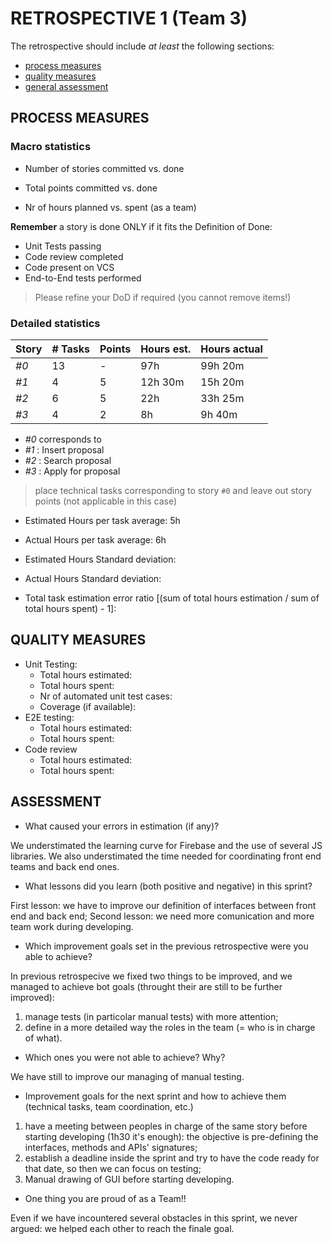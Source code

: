 RETROSPECTIVE 1 (Team 3)
=====================================

The retrospective should include _at least_ the following
sections:

- [process measures](#process-measures)
- [quality measures](#quality-measures)
- [general assessment](#assessment)

## PROCESS MEASURES 

### Macro statistics

- Number of stories committed vs. done

 

- Total points committed vs. done



- Nr of hours planned vs. spent (as a team)



**Remember** a story is done ONLY if it fits the Definition of Done:
 
- Unit Tests passing
- Code review completed
- Code present on VCS
- End-to-End tests performed

> Please refine your DoD if required (you cannot remove items!) 

### Detailed statistics

| Story  | # Tasks | Points | Hours est. | Hours actual |
|--------|---------|--------|------------|--------------|
| _#0_   |     13   |    -   |    97h      |  99h 20m     |
| _#1_   |     4   |    5   |      12h 30m     |    15h 20m    |
| _#2_   |    6    |    5   |      22h    |      33h 25m      |
| _#3_   |    4    |    2   |     8h    |       9h 40m      |

- _#0_ corresponds to 
- _#1_ : Insert proposal
- _#2_ : Search proposal
- _#3_ : Apply for proposal

> place technical tasks corresponding to story `#0` and leave out story points (not applicable in this case)

- Estimated Hours per task average: 5h
- Actual Hours per task average: 6h
- Estimated Hours Standard deviation: 
- Actual Hours Standard deviation: 

- Total task estimation error ratio [(sum of total hours estimation / sum of total hours spent) - 1]: 

  
## QUALITY MEASURES 

- Unit Testing:
  - Total hours estimated: 
  - Total hours spent: 
  - Nr of automated unit test cases: 
  - Coverage (if available):
- E2E testing:
  - Total hours estimated: 
  - Total hours spent: 
- Code review 
  - Total hours estimated: 
  - Total hours spent: 
  


## ASSESSMENT

- What caused your errors in estimation (if any)?

We understimated the learning curve for Firebase and the use of several JS libraries.
We also understimated the time needed for coordinating front end teams and back end ones.


- What lessons did you learn (both positive and negative) in this sprint?

First lesson: we have to improve our definition of interfaces between front end and back end;
Second lesson: we need more comunication and more team work during developing.


- Which improvement goals set in the previous retrospective were you able to achieve? 

In previous retrospecive we fixed two things to be improved, and we managed to achieve bot goals (throught their are still to be further improved):
1. manage tests (in particolar manual tests) with more attention;
2. define in a more detailed way the roles in the team (= who is in charge of what).

  
- Which ones you were not able to achieve? Why?

We have still to improve our managing of manual testing.


- Improvement goals for the next sprint and how to achieve them (technical tasks, team coordination, etc.)

1. have a meeting between peoples in charge of the same story before starting developing (1h30 it's enough): the objective is pre-defining the interfaces, methods and APIs' signatures;
2. establish a deadline inside the sprint and try to have the code ready for that date, so then we can focus on testing;
3. Manual drawing of GUI before starting developing.

- One thing you are proud of as a Team!!

Even if we have incountered several obstacles in this sprint, we never argued: we helped each other to reach the finale goal.
